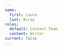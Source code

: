 ```yaml
---
name:
  first: Laura
  last: Biray
roles:
  default: Content Team
  content: Writer
current: false
---
```


